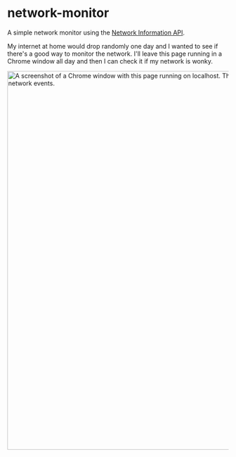 # network-monitor

A simple network monitor using the [Network Information API](https://developer.mozilla.org/en-US/docs/Web/API/Network_Information_API).

My internet at home would drop randomly one day and I wanted to see if there's a good way to monitor the network. I'll leave this page running in a Chrome window all day and then I can check it if my network is wonky.

<img width="859" alt="A screenshot of a Chrome window with this page running on localhost. The page reads: 'Network Monitor' and lists some network events." src="https://user-images.githubusercontent.com/318208/200666945-10778de4-28d6-4e75-902b-1713ea89d708.png">
